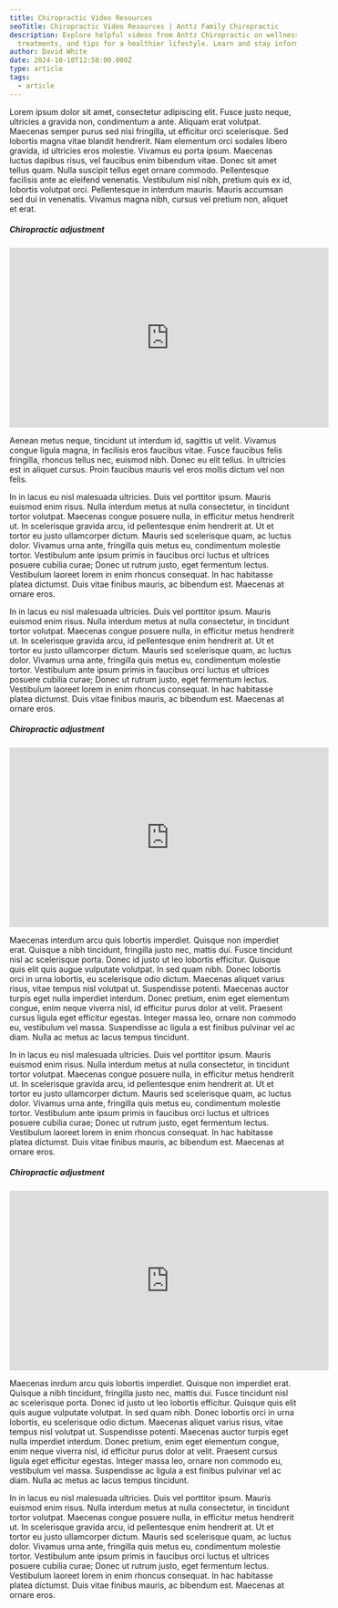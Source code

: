 ```yaml
---
title: Chiropractic Video Resources
seoTitle: Chiropractic Video Resources | Anttz Family Chiropractic
description: Explore helpful videos from Anttz Chiropractic on wellness,
  treatments, and tips for a healthier lifestyle. Learn and stay informed!
author: David White
date: 2024-10-10T12:58:00.000Z
type: article
tags:
  - article
---
```

Lorem ipsum dolor sit amet, consectetur adipiscing elit. Fusce justo neque, ultricies a gravida non, condimentum a ante. Aliquam erat volutpat. Maecenas semper purus sed nisi fringilla, ut efficitur orci scelerisque. Sed lobortis magna vitae blandit hendrerit. Nam elementum orci sodales libero gravida, id ultricies eros molestie. Vivamus eu porta ipsum. Maecenas luctus dapibus risus, vel faucibus enim bibendum vitae. Donec sit amet tellus quam. Nulla suscipit tellus eget ornare commodo. Pellentesque facilisis ante ac eleifend venenatis. Vestibulum nisl nibh, pretium quis ex id, lobortis volutpat orci. Pellentesque in interdum mauris. Mauris accumsan sed dui in venenatis. Vivamus magna nibh, cursus vel pretium non, aliquet et erat.


<div class="youtube-embed Right">
  <h5 class="text-lg mb-4 font-bold">Chiropractic adjustment</h5>
  <iframe width="560" height="315" src="https://www.youtube.com/embed/rtkv8Lm3luI" frameborder="0" allowfullscreen></iframe>
</div>

Aenean metus neque, tincidunt ut interdum id, sagittis ut velit. Vivamus congue ligula magna, in facilisis eros faucibus vitae. Fusce faucibus felis fringilla, rhoncus tellus nec, euismod nibh. Donec eu elit tellus. In ultricies est in aliquet cursus. Proin faucibus mauris vel eros mollis dictum vel non felis.

In in lacus eu nisl malesuada ultricies. Duis vel porttitor ipsum. Mauris euismod enim risus. Nulla interdum metus at nulla consectetur, in tincidunt tortor volutpat. Maecenas congue posuere nulla, in efficitur metus hendrerit ut. In scelerisque gravida arcu, id pellentesque enim hendrerit at. Ut et tortor eu justo ullamcorper dictum. Mauris sed scelerisque quam, ac luctus dolor. Vivamus urna ante, fringilla quis metus eu, condimentum molestie tortor. Vestibulum ante ipsum primis in faucibus orci luctus et ultrices posuere cubilia curae; Donec ut rutrum justo, eget fermentum lectus. Vestibulum laoreet lorem in enim rhoncus consequat. In hac habitasse platea dictumst. Duis vitae finibus mauris, ac bibendum est. Maecenas at ornare eros.

In in lacus eu nisl malesuada ultricies. Duis vel porttitor ipsum. Mauris euismod enim risus. Nulla interdum metus at nulla consectetur, in tincidunt tortor volutpat. Maecenas congue posuere nulla, in efficitur metus hendrerit ut. In scelerisque gravida arcu, id pellentesque enim hendrerit at. Ut et tortor eu justo ullamcorper dictum. Mauris sed scelerisque quam, ac luctus dolor. Vivamus urna ante, fringilla quis metus eu, condimentum molestie tortor. Vestibulum ante ipsum primis in faucibus orci luctus et ultrices posuere cubilia curae; Donec ut rutrum justo, eget fermentum lectus. Vestibulum laoreet lorem in enim rhoncus consequat. In hac habitasse platea dictumst. Duis vitae finibus mauris, ac bibendum est. Maecenas at ornare eros.


<div class="youtube-embed Left">
  <h5 class="text-lg mb-4 font-bold">Chiropractic adjustment</h5>
  <iframe width="560" height="315" src="https://www.youtube.com/embed/tYGJZiW5Df8" frameborder="0" allowfullscreen></iframe>
</div>

Maecenas interdum arcu quis lobortis imperdiet. Quisque non imperdiet erat. Quisque a nibh tincidunt, fringilla justo nec, mattis dui. Fusce tincidunt nisl ac scelerisque porta. Donec id justo ut leo lobortis efficitur. Quisque quis elit quis augue vulputate volutpat. In sed quam nibh. Donec lobortis orci in urna lobortis, eu scelerisque odio dictum. Maecenas aliquet varius risus, vitae tempus nisl volutpat ut. Suspendisse potenti. Maecenas auctor turpis eget nulla imperdiet interdum. Donec pretium, enim eget elementum congue, enim neque viverra nisl, id efficitur purus dolor at velit. Praesent cursus ligula eget efficitur egestas. Integer massa leo, ornare non commodo eu, vestibulum vel massa. Suspendisse ac ligula a est finibus pulvinar vel ac diam. Nulla ac metus ac lacus tempus tincidunt.

In in lacus eu nisl malesuada ultricies. Duis vel porttitor ipsum. Mauris euismod enim risus. Nulla interdum metus at nulla consectetur, in tincidunt tortor volutpat. Maecenas congue posuere nulla, in efficitur metus hendrerit ut. In scelerisque gravida arcu, id pellentesque enim hendrerit at. Ut et tortor eu justo ullamcorper dictum. Mauris sed scelerisque quam, ac luctus dolor. Vivamus urna ante, fringilla quis metus eu, condimentum molestie tortor. Vestibulum ante ipsum primis in faucibus orci luctus et ultrices posuere cubilia curae; Donec ut rutrum justo, eget fermentum lectus. Vestibulum laoreet lorem in enim rhoncus consequat. In hac habitasse platea dictumst. Duis vitae finibus mauris, ac bibendum est. Maecenas at ornare eros.


<div class="youtube-embed ">
  <h5 class="text-lg mb-4 font-bold">Chiropractic adjustment</h5>
  <iframe width="560" height="315" src="https://www.youtube.com/embed/s5iDJc9k9SA" frameborder="0" allowfullscreen></iframe>
</div>

Maecenas inrdum arcu quis lobortis imperdiet. Quisque non imperdiet erat. Quisque a nibh tincidunt, fringilla justo nec, mattis dui. Fusce tincidunt nisl ac scelerisque porta. Donec id justo ut leo lobortis efficitur. Quisque quis elit quis augue vulputate volutpat. In sed quam nibh. Donec lobortis orci in urna lobortis, eu scelerisque odio dictum. Maecenas aliquet varius risus, vitae tempus nisl volutpat ut. Suspendisse potenti. Maecenas auctor turpis eget nulla imperdiet interdum. Donec pretium, enim eget elementum congue, enim neque viverra nisl, id efficitur purus dolor at velit. Praesent cursus ligula eget efficitur egestas. Integer massa leo, ornare non commodo eu, vestibulum vel massa. Suspendisse ac ligula a est finibus pulvinar vel ac diam. Nulla ac metus ac lacus tempus tincidunt.

In in lacus eu nisl malesuada ultricies. Duis vel porttitor ipsum. Mauris euismod enim risus. Nulla interdum metus at nulla consectetur, in tincidunt tortor volutpat. Maecenas congue posuere nulla, in efficitur metus hendrerit ut. In scelerisque gravida arcu, id pellentesque enim hendrerit at. Ut et tortor eu justo ullamcorper dictum. Mauris sed scelerisque quam, ac luctus dolor. Vivamus urna ante, fringilla quis metus eu, condimentum molestie tortor. Vestibulum ante ipsum primis in faucibus orci luctus et ultrices posuere cubilia curae; Donec ut rutrum justo, eget fermentum lectus. Vestibulum laoreet lorem in enim rhoncus consequat. In hac habitasse platea dictumst. Duis vitae finibus mauris, ac bibendum est. Maecenas at ornare eros.
